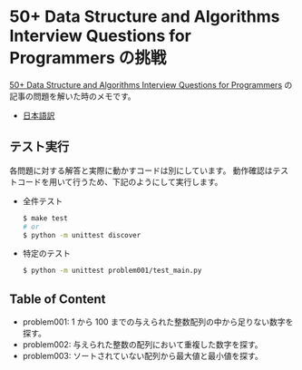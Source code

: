 # 50+ Data Structure and Algorithms Interview Questions for Programmers の挑戦

[50+ Data Structure and Algorithms Interview Questions for Programmers][hackernoon] の記事の問題を解いた時のメモです。

* [日本語訳][postd]

[hackernoon]: https://hackernoon.com/50-data-structure-and-algorithms-interview-questions-for-programmers-b4b1ac61f5b0
[postd]: https://postd.cc/50-data-structure-and-algorithms-interview-questions-for-programmers/

## テスト実行

各問題に対する解答と実際に動かすコードは別にしています。
動作確認はテストコードを用いて行うため、下記のようにして実行します。

* 全件テスト

  ```sh
  $ make test
  # or
  $ python -m unittest discover
  ```
* 特定のテスト

  ```sh
  $ python -m unittest problem001/test_main.py
  ```

## Table of Content

* problem001: 1 から 100 までの与えられた整数配列の中から足りない数字を探す。
* problem002: 与えられた整数の配列において重複した数字を探す。
* problem003: ソートされていない配列から最大値と最小値を探す。

